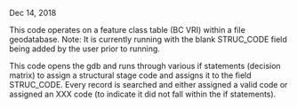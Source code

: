 Dec 14, 2018

This code operates on a feature class table (BC VRI) within a file geodatabase.
Note:  It is currently running with the blank STRUC_CODE field being added by the user prior to running.

This code opens the gdb and runs through various if statements (decision matrix) to assign a structural stage code
and assigns it to the field STRUC_CODE.  Every record is searched and either assigned a valid code or assigned
an XXX code (to indicate it did not fall within the if statements).
